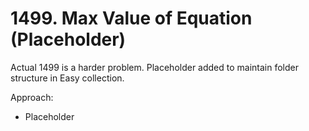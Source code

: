 # 1499. Max Value of Equation (Placeholder)

Actual 1499 is a harder problem. Placeholder added to maintain folder structure in Easy collection.

Approach:
- Placeholder